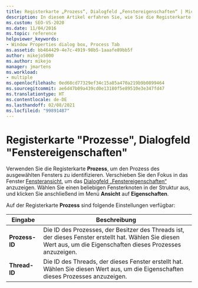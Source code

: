```yaml
---
title: Registerkarte „Prozess“, Dialogfeld „Fenstereigenschaften“ | Microsoft-Dokumentation
description: In diesem Artikel erfahren Sie, wie Sie die Registerkarte „Prozess“ des Dialogfelds „Fenstereigenschaften“ verwenden, um die ID des Threads, der das ausgewählte Fenster erstellt hat, und die ID des Prozesses anzuzeigen, zu dem der Thread gehört.
ms.custom: SEO-VS-2020
ms.date: 11/04/2016
ms.topic: reference
helpviewer_keywords:
- Window Properties dialog box, Process Tab
ms.assetid: bb464429-4e7c-4919-98b5-1aaafe89bb5f
author: mikejo5000
ms.author: mikejo
manager: jmartens
ms.workload:
- multiple
ms.openlocfilehash: 0ed68cd77329ef34c15a85a470a219b9b0899464
ms.sourcegitcommit: ae6d47b09a439cd0e13180f5e89510e3e347fd47
ms.translationtype: HT
ms.contentlocale: de-DE
ms.lasthandoff: 02/08/2021
ms.locfileid: "99891487"
---
```

# <a name="process-tab-window-properties-dialog-box"></a>Registerkarte "Prozesse", Dialogfeld "Fenstereigenschaften"
Verwenden Sie die Registerkarte **Prozess**, um den Prozess des ausgewählten Fensters zu identifizieren. Verschieben Sie den Fokus in das Fenster [Fensteransicht](../debugger/windows-view.md), um das [Dialogfeld „Fenstereigenschaften“](../debugger/window-properties-dialog-box.md) anzuzeigen. Wählen Sie einen beliebigen Fensterknoten in der Struktur aus, und klicken Sie anschließend im Menü **Ansicht** auf **Eigenschaften**.

 Auf der Registerkarte **Prozess** sind folgende Einstellungen verfügbar:

|Eingabe|Beschreibung|
|-----------|-----------------|
|**Prozess-ID**|Die ID des Prozesses, der Besitzer des Threads ist, der dieses Fenster erstellt hat. Wählen Sie diesen Wert aus, um die Eigenschaften dieses Prozesses anzuzeigen.|
|**Thread-ID**|Die ID des Threads, der dieses Fenster erstellt hat. Wählen Sie diesen Wert aus, um die Eigenschaften dieses Prozesses anzuzeigen.|